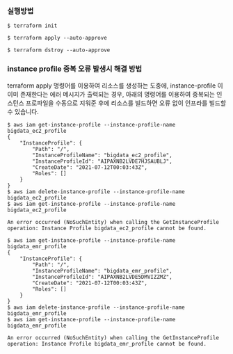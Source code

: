 ### 실행방법 ###

```
$ terraform init

$ terraform apply --auto-approve

$ terraform dstroy --auto-approve
```

### instance profile 중복 오류 발생시 해결 방법 ###

terraform apply 명령어를 이용하여 리소스를 생성하는 도중에, instance-profile 이 이미 존재한다는 에러 메시지가 출력되는 경우, 아래의 명령어를 이용하여 중복되는 인스턴스 프로파일을 수동으로 지워준 후에 리소스를 빌드하면 오류 없이 인프라를 빌드할 수 있습니다. 

```
$ aws iam get-instance-profile --instance-profile-name bigdata_ec2_profile
{
    "InstanceProfile": {
        "Path": "/",
        "InstanceProfileName": "bigdata_ec2_profile",
        "InstanceProfileId": "AIPAXNB2LVDE7HJSAUBLJ",
        "CreateDate": "2021-07-12T00:03:43Z",
        "Roles": []
    }
}
$ aws iam delete-instance-profile --instance-profile-name bigdata_ec2_profile
$ aws iam get-instance-profile --instance-profile-name bigdata_ec2_profile

An error occurred (NoSuchEntity) when calling the GetInstanceProfile operation: Instance Profile bigdata_ec2_profile cannot be found.

$ aws iam get-instance-profile --instance-profile-name bigdata_emr_profile
{
    "InstanceProfile": {
        "Path": "/",
        "InstanceProfileName": "bigdata_emr_profile",
        "InstanceProfileId": "AIPAXNB2LVDE5DMVIZZMZ",
        "CreateDate": "2021-07-12T00:03:43Z",
        "Roles": []
    }
}
$ aws iam delete-instance-profile --instance-profile-name bigdata_emr_profile
$ aws iam get-instance-profile --instance-profile-name bigdata_emr_profile

An error occurred (NoSuchEntity) when calling the GetInstanceProfile operation: Instance Profile bigdata_emr_profile cannot be found.
```
